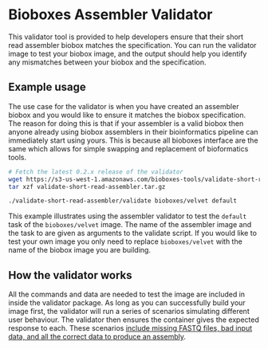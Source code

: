 # Bioboxes Assembler Validator

This validator tool is provided to help developers ensure that their short read
assembler biobox matches the specification. You can run the validator image to
test your biobox image, and the output should help you identify any mismatches
between your biobox and the specification.

## Example usage

The use case for the validator is when you have created an assembler biobox and
you would like to ensure it matches the biobox specification. The reason for
doing this is that if your assembler is a valid biobox then anyone already
using biobox assemblers in their bioinformatics pipeline can immediately start
using yours. This is because all bioboxes interface are the same which allows
for simple swapping and replacement of bioformatics tools.

~~~ bash 
# Fetch the latest 0.2.x release of the validator
wget https://s3-us-west-1.amazonaws.com/bioboxes-tools/validate-short-read-assembler/0.2.x/validate-short-read-assembler.tar.gz
tar xzf validate-short-read-assembler.tar.gz

./validate-short-read-assembler/validate bioboxes/velvet default
~~~

This example illustrates using the assembler validator to test the `default`
task of the `bioboxes/velvet` image. The name of the assembler image and the
task to are given as arguments to the validate script. If you would like to
test your own image you only need to replace `bioboxes/velvet` with the name of
the biobox image you are building.

## How the validator works

All the commands and data are needed to test the image are included in inside
the validator package. As long as you can successfully build your image first,
the validator will run a series of scenarios simulating different user
behaviour. The validator then ensures the container gives the expected response
to each. These scenarios [include missing FASTQ files, bad input data, and all
the correct data to produce an assembly][scenarios].

[scenarios]: https://github.com/bioboxes/validator-short-read-assembler/blob/master/src/features/assembler.feature

